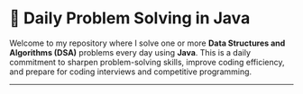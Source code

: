 # 🧠 Daily Problem Solving in Java

Welcome to my repository where I solve one or more **Data Structures and Algorithms (DSA)** problems every day using **Java**. This is a daily commitment to sharpen problem-solving skills, improve coding efficiency, and prepare for coding interviews and competitive programming.

---
